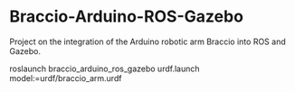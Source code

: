 # Braccio-Arduino-ROS-Gazebo
Project on the integration of the Arduino robotic arm Braccio into ROS and Gazebo.

roslaunch braccio_arduino_ros_gazebo urdf.launch model:=urdf/braccio_arm.urdf


